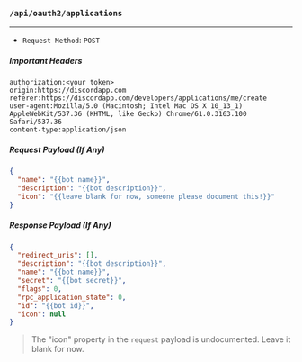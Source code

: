 ### `/api/oauth2/applications`
------

* `Request Method`: `POST`

##### Important Headers
```
authorization:<your token>
origin:https://discordapp.com
referer:https://discordapp.com/developers/applications/me/create
user-agent:Mozilla/5.0 (Macintosh; Intel Mac OS X 10_13_1) AppleWebKit/537.36 (KHTML, like Gecko) Chrome/61.0.3163.100 Safari/537.36
content-type:application/json
```

##### Request Payload (If Any)
```json
{
  "name": "{{bot name}}",
  "description": "{{bot description}}",
  "icon": "{{leave blank for now, someone please document this!}}"
}
```

##### Response Payload (If Any)
```json
{
  "redirect_uris": [],
  "description": "{{bot description}}",
  "name": "{{bot name}}",
  "secret": "{{bot secret}}",
  "flags": 0,
  "rpc_application_state": 0,
  "id": "{{bot id}}",
  "icon": null
}
```

> The "icon" property in the `request` payload is undocumented. Leave it blank for now.
